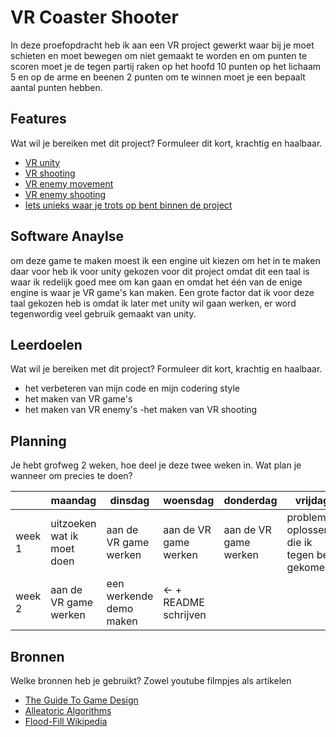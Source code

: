 # VR Coaster Shooter

In deze proefopdracht heb ik aan een VR project gewerkt waar bij je moet schieten en moet bewegen om niet gemaakt te worden en om punten te scoren moet je de tegen partij raken op het hoofd 10 punten op het lichaam 5 en op de arme en beenen 2 punten om te winnen moet je een bepaalt aantal punten hebben.

## Features
Wat wil je bereiken met dit project? Formuleer dit kort, krachtig en haalbaar.

- [VR unity](link)
- [VR shooting](link)
- [VR enemy movement](link)
- [VR enemy shooting](link)
- [Iets unieks waar je trots op bent binnen de project](link)

## Software Anaylse

om deze game te maken moest ik een engine uit kiezen om het in te maken daar voor heb ik voor unity gekozen voor dit project omdat dit een taal is waar ik redelijk goed mee om kan gaan en omdat het één van de enige engine is waar je VR game's kan maken.  Een grote factor dat ik voor deze taal gekozen heb is omdat ik later met unity wil gaan werken, er word tegenwordig veel gebruik gemaakt van unity.

## Leerdoelen
Wat wil je bereiken met dit project? Formuleer dit kort, krachtig en haalbaar.
- het verbeteren van mijn code en mijn codering style
- het maken van VR game's
- het maken van VR enemy's
-het maken van VR shooting

## Planning
Je hebt grofweg 2 weken, hoe deel je deze twee weken in. Wat plan je wanneer om precies te doen?

| | maandag | dinsdag | woensdag | donderdag | vrijdag |
| --- | --- | --- | --- | --- | --- |
|week 1 | uitzoeken wat ik moet doen | aan de VR game werken |aan de VR game werken | aan de VR game werken | problemen oplossen die ik tegen ben gekomen |
|week 2 | aan de VR game werken | een werkende demo maken | <- + README schrijven |

## Bronnen
Welke bronnen heb je gebruikt? Zowel youtube filmpjes als artikelen

- [The Guide To Game Design](link)
- [Alleatoric Algorithms](link)
- [Flood-Fill Wikipedia](link)
